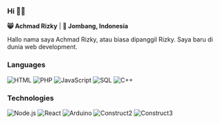 ### Hi 👋🏼

**😸 Achmad Rizky** | **📍 Jombang, Indonesia**

Hallo nama saya Achmad Rizky, atau biasa dipanggil Rizky. Saya baru di dunia web development.

### Languages

![HTML](https://img.shields.io/badge/-HTML-000?&logo=HTML)
![PHP](https://img.shields.io/badge/-PHP-000?&logo=PHP)
![JavaScript](https://img.shields.io/badge/-JavaScript-000?&logo=JavaScript)
![SQL](https://img.shields.io/badge/-SQL-000?&logo=MySQL)
![C++](https://img.shields.io/badge/-C++-000?&logo=C++)

### Technologies

![Node.js](https://img.shields.io/badge/-Node.js-000?&logo=node.js)
![React](https://img.shields.io/badge/-React-000?&logo=React)
![Arduino](https://img.shields.io/badge/-Arduino-000?&logo=Arduino)
![Construct2](https://img.shields.io/badge/-Construct2-000?&logo=Construct2)
![Construct3](https://img.shields.io/badge/-Construct3-000?&logo=Construct3)
